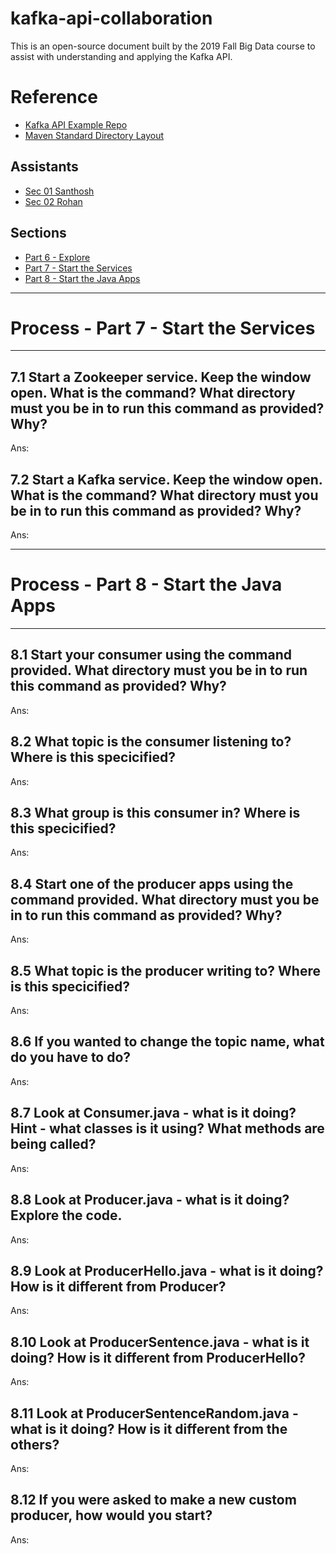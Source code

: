 # kafka-api-collaboration
This is an open-source document built by the 2019 Fall Big Data course to assist with understanding and applying the Kafka API.

# Reference

- [Kafka API Example Repo](https://github.com/denisecase/kafka-api)
- [Maven Standard Directory Layout](http://maven.apache.org/guides/introduction/introduction-to-the-standard-directory-layout.html)

## Assistants

- [Sec 01 Santhosh]()
- [Sec 02 Rohan]()

## Sections

- [Part 6 - Explore](6.md)
- [Part 7 - Start the Services]()
- [Part 8 - Start the Java Apps]()


---
# Process - Part 7 - Start the Services
---

## 7.1 Start a Zookeeper service. Keep the window open. What is the command? What directory must you be in to run this command as provided? Why?

Ans:


## 7.2 Start a Kafka service. Keep the window open. What is the command? What directory must you be in to run this command as provided? Why?

Ans:


--- 
# Process - Part 8 - Start the Java Apps
--- 

## 8.1 Start your consumer using the command provided. What directory must you be in to run this command as provided? Why?

Ans:


## 8.2 What topic is the consumer listening to? Where is this specicified?

Ans:


## 8.3 What group is this consumer in? Where is this specicified?

Ans:


## 8.4 Start one of the producer apps using the command provided. What directory must you be in to run this command as provided? Why?

Ans:


## 8.5 What topic is the producer writing to? Where is this specicified?

Ans:


## 8.6 If you wanted to change the topic name, what do you have to do? 

Ans:


## 8.7 Look at Consumer.java - what is it doing? Hint - what classes is it using? What methods are being called?

Ans:


## 8.8 Look at Producer.java - what is it doing? Explore the code.

Ans:


## 8.9 Look at ProducerHello.java - what is it doing? How is it different from Producer?

Ans:


## 8.10 Look at ProducerSentence.java - what is it doing? How is it different from ProducerHello?

Ans:


## 8.11 Look at ProducerSentenceRandom.java - what is it doing? How is it different from the others?

Ans:


## 8.12 If you were asked to make a new custom producer, how would you start? 

Ans:


